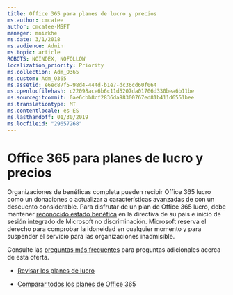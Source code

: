 ```yaml
---
title: Office 365 para planes de lucro y precios
ms.author: cmcatee
author: cmcatee-MSFT
manager: mnirkhe
ms.date: 3/1/2018
ms.audience: Admin
ms.topic: article
ROBOTS: NOINDEX, NOFOLLOW
localization_priority: Priority
ms.collection: Adm_O365
ms.custom: Adm_O365
ms.assetid: e6ec87f5-98d4-444d-b1e7-dc36cd60f064
ms.openlocfilehash: c22098ace6b6c11d5207da01706d330bea6b11be
ms.sourcegitcommit: 0ae6cbb8cf2836da98300767ed81b411d6551bee
ms.translationtype: MT
ms.contentlocale: es-ES
ms.lasthandoff: 01/30/2019
ms.locfileid: "29657268"
---
```

# <a name="office-365-for-nonprofit-plans-and-pricing"></a>Office 365 para planes de lucro y precios

Organizaciones de benéficas completa pueden recibir Office 365 lucro como un donaciones o actualizar a características avanzadas de con un descuento considerable. Para disfrutar de un plan de Office 365 lucro, debe mantener [reconocido estado benéfica](https://go.microsoft.com/fwlink/p/?LinkID=330253) en la directiva de su país e inicio de sesión integrado de Microsoft no discriminación. Microsoft reserva el derecho para comprobar la idoneidad en cualquier momento y para suspender el servicio para las organizaciones inadmisible. 
  
Consulte las [preguntas más frecuentes](https://products.office.com/nonprofit/office-365-nonprofit) para preguntas adicionales acerca de esta oferta. 
  
- [Revisar los planes de lucro](https://products.office.com/nonprofit/office-365-nonprofit-plans-and-pricing?tab=1)
    
- [Comparar todos los planes de Office 365](https://products.office.com/business/compare-more-office-365-for-business-plans)
    

